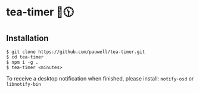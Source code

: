# tea-timer 🍵🕦

## Installation

```
$ git clone https://github.com/pauwell/tea-timer.git
$ cd tea-timer
$ npm i -g .
$ tea-timer <minutes>
```

To receive a desktop notification when finished, please install:
`notify-osd` or `libnotify-bin`